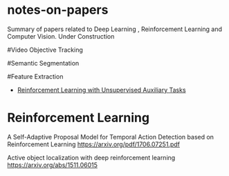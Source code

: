 # notes-on-papers
Summary of papers related to Deep Learning , Reinforcement Learning and Computer Vision.
Under Construction



#Video Objective Tracking

#Semantic Segmentation

#Feature Extraction
- [Reinforcement Learning with Unsupervised Auxiliary Tasks](https://arxiv.org/abs/1611.05397)


# Reinforcement Learning
A Self-Adaptive Proposal Model for Temporal Action Detection based on Reinforcement Learning
https://arxiv.org/pdf/1706.07251.pdf

Active object localization with deep reinforcement learning
https://arxiv.org/abs/1511.06015

